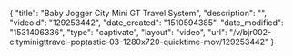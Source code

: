 {
    "title": "Baby Jogger City Mini GT Travel System",
    "description": "",
    "videoid": "129253442",
    "date_created": "1510594385",
    "date_modified": "1531406336",
    "type": "captivate",
    "layout": "video",
    "url": "\/v\/bjr002-cityminigttravel-poptastic-03-1280x720-quicktime-mov\/129253442"
}
